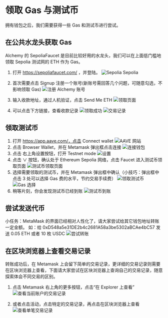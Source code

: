 # 领取 Gas 与测试币

拥有钱包之后，我们需要获得一些 Gas 和测试币进行尝试。

## 在公共水龙头获取 Gas

Alchemy 的 SepoliaFaucet 是目前比较好用的水龙头，我们可以在上面低门槛地领取 Sepolia 测试网的 ETH 作为 Gas。

1. 打开 https://sepoliafaucet.com/ ，并登陆。
    ![Sepolia Sepolia](images/SepoliaFaucet1.png)

2. 首次需要点击 Signup 注册一个账号(新账号需回答几个问题，可随意勾选，不影响领取 Gas)
    ![注册 Alchemy 账号](images/SepoliaFaucetGoogle1.png)

3. 输入收款地址，通过人机验证，点击 Send Me ETH
    ![领取页面](images/SepoliaFaucet2.png)

4. 可以点击下方链接，查看收款记录
    ![领取成功](images/SepoliaFaucet3.png)
    ![交易记录](images/SepoliaFaucet4.png)

## 领取测试币

1. 打开 https://app.aave.com/，点击 Connect wallet
    ![AAVE 网站](images/AAVEFaucet1.png)
2. 点击 Browser Wallet，并在 Metamask 弹出框点击连接
    ![连接钱包](images/AAVEFaucet2.png)
3. 点击 右上角设置按钮，打开 Testnet mode
    ![设置](images/AAVEFaucet3.png)
4. 点击 ∨ 按钮，确认处于 Ethereum Sepolia 网络，点击 Faucet 进入测试币领取页面
    ![测试币领取页面](images/AAVEFaucet4.png)
5. 选择需要领取的测试币，并在 Metamask 弹出框中确认（小技巧：弹出框中点击 3 处可以选择 Gas 费的水平，节约交易手续费）
   ![领取测试币](images/AAVEFaucet5.png)
   ![Gas 选择](images/AAVEFaucet6.png)
6. 稍等片刻，你会发现测试币已经到账
   ![测试币到账](images/AAVEFaucet7.png)

## 尝试发送代币

小任务：MetaMask 的界面已经相对人性化了，请大家尝试给其它钱包地址转账一定金额。
如：给 0xD548a5e31DE2b4c2681A58a3be5302aBCAe4bC57 发送 0.05 ETH 或者 10 枚 USDC
   ![尝试转账](images/TestSend1.png)

## 在区块浏览器上查看交易记录

转账成功后，在 Metamask 上会留下简单的交易记录，更详细的交易记录则需要在区块浏览器上查看，下面请大家尝试在区块浏览器上查询自己的交易记录，随意探索体会不同交易的区别。

1. 点击 Metamask 右上角的更多按钮，点击“在 Explorer 上查看”
   ![查看当前账户的交易记录](images/TestSend2.png)

2. 或者点击活动，点击特定的交易记录，再点击在区块浏览器上查看
   ![查看单笔交易记录](images/TestSend3.png)